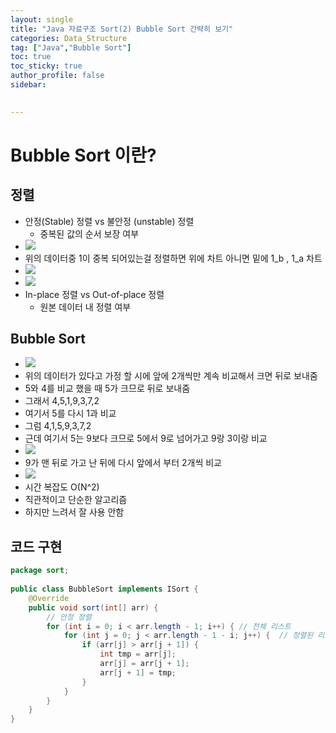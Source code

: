 ```yaml
---
layout: single
title: "Java 자료구조 Sort(2) Bubble Sort 간략히 보기"
categories: Data_Structure
tag: ["Java","Bubble Sort"]
toc: true
toc_sticky: true
author_profile: false
sidebar:
  

---
```

# Bubble Sort 이란?

## 정렬

- 안정(Stable) 정렬 vs 불안정 (unstable) 정렬
	- 중복된 값의 순서 보장 여부
- ![](https://i.imgur.com/agNWadt.png)
- 위의 데이터중 1이 중복 되어있는걸 정렬하면 위에 차트 아니면 밑에 1_b , 1_a 차트
- ![](https://i.imgur.com/5bn0ubA.png)
- ![](https://i.imgur.com/zHHO8lF.png)
- In-place 정렬 vs Out-of-place 정렬
	- 원본 데이터 내 정렬 여부

## Bubble Sort

- ![](https://i.imgur.com/cdzo1pI.png)
- 위의 데이터가 있다고 가정 할 시에 앞에 2개씩만 계속 비교해서 크면 뒤로 보내줌
- 5와 4를 비교 했을 때 5가 크므로 뒤로 보내줌
- 그래서 4,5,1,9,3,7,2
- 여기서 5를 다시 1과 비교
- 그럼 4,1,5,9,3,7,2
- 근데 여기서 5는 9보다 크므로 5에서 9로 넘어가고 9랑 3이랑 비교
- ![](https://i.imgur.com/zJU7HBk.png)
- 9가 맨 뒤로 가고 난 뒤에 다시 앞에서 부터 2개씩 비교
- ![](https://i.imgur.com/yJQltFI.png)
- 시간 복잡도 O(N^2)
- 직관적이고 단순한 알고리즘
- 하지만 느려서 잘 사용 안함

## 코드 구현

```java
package sort;  
  
public class BubbleSort implements ISort {  
    @Override  
    public void sort(int[] arr) {  
        // 안정 정렬  
        for (int i = 0; i < arr.length - 1; i++) { // 전체 리스트  
            for (int j = 0; j < arr.length - 1 - i; j++) {  // 정렬된 리스트 제외  
                if (arr[j] > arr[j + 1]) {  
                    int tmp = arr[j];  
                    arr[j] = arr[j + 1];  
                    arr[j + 1] = tmp;  
                }  
            }  
        }  
    }  
}
```